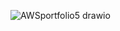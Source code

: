 


![AWSportfolio5 drawio](https://github.com/user-attachments/assets/16fc7f6a-83ee-45ff-bc5c-bdce323ea91b)
